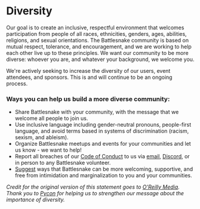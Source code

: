 # Diversity

Our goal is to create an inclusive, respectful environment that welcomes participation from people of all races, ethnicities, genders, ages, abilities, religions, and sexual orientations. The Battlesnake community is based on mutual respect, tolerance, and encouragement, and we are working to help each other live up to these principles. We want our community to be more diverse: whoever you are, and whatever your background, we welcome you.

We're actively seeking to increase the diversity of our users, event attendees, and sponsors. This is and will continue to be an ongoing process.

### Ways you can help us build a more diverse community:

* Share Battlesnake with your community, with the message that we welcome all people to join us.
* Use inclusive language including gender-neutral pronouns, people-first language, and avoid terms based in systems of discrimination (racism, sexism, and ableism).
* Organize Battlesnake meetups and events for your communities and let us know - we want to help!
* Report all breaches of our [Code of Conduct](conduct.md) to us via [email](mailto:report@battlesnake.com), [Discord](https://play.battlesnake.com/discord/), or in person to any Battlesnake volunteer.
* [Suggest](mailto:hello@battlesnake.com) ways that Battlesnake can be more welcoming, supportive, and free from intimidation and marginalization to you and your communities.

_Credit for the original version of this statement goes to [O'Reilly Media](http://assets.en.oreilly.com/1/eventprovider/1/ConfDiversity.pdf). Thank you to [Pycon](https://us.pycon.org/2019/about/diversity/) for helping us to strengthen our message about the importance of diversity._

